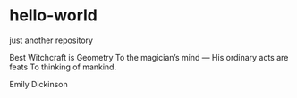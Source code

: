 ﻿# hello-world
just another repository

Best Witchcraft is Geometry
To the magician’s mind —
His ordinary acts are feats
To thinking of mankind.

Emily Dickinson